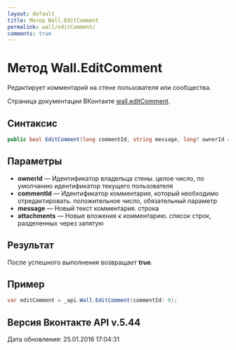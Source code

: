 ```yaml
---
layout: default
title: Метод Wall.EditComment
permalink: wall/editComment/
comments: true
---
```

# Метод Wall.EditComment
Редактирует комментарий на стене пользователя или сообщества.

Страница документации ВКонтакте [wall.editComment](https://vk.com/dev/wall.editComment).

## Синтаксис
``` csharp
public bool EditComment(long commentId, string message, long? ownerId = null, IEnumerable<MediaAttachment> attachments = null)
```

## Параметры
+ **ownerId** — Идентификатор владельца стены. целое число, по умолчанию идентификатор текущего пользователя
+ **commentId** — Идентификатор комментария, который необходимо отредактировать. положительное число, обязательный параметр
+ **message** — Новый текст комментария. строка
+ **attachments** — Новые вложения к комментарию. список строк, разделенных через запятую

## Результат
После успешного выполнения возвращает **true**.

## Пример
``` csharp
var editComment = _api.Wall.EditComment(commentId: 0);
```

## Версия Вконтакте API v.5.44
Дата обновления: 25.01.2016 17:04:31
